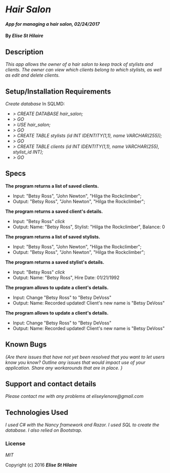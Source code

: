 # _Hair Salon_

#### _App for managing a hair salon, 02/24/2017_

#### By _**Elise St Hilaire**_

## Description

_This app allows the owner of a hair salon to keep track of stylists and clients. The owner can view which clients belong to which stylists, as well as edit and delete clients._

## Setup/Installation Requirements

_Create database_
In SQLMD:
* _> CREATE DATABASE hair_salon;_
* _> GO_
* _> USE hair_salon;_
* _> GO_
* _> CREATE TABLE stylists (id INT IDENTITY(1,1), name VARCHAR(255));_
* _> GO_
* _> CREATE TABLE clients (id INT IDENTITY(1,1), name VARCHAR(255), stylist_id INT);_
* _> GO_


## Specs

**The program returns a list of saved clients.**  
* Input: "Betsy Ross", "John Newton", "Hilga the Rockclimber";
* Output: "Betsy Ross", "John Newton", "Hilga the Rockclimber";

**The program returns a saved client's details.**  
* Input: "Betsy Ross" *click*  
* Output: Name: "Betsy Ross", Stylist: "Hilga the Rockclimber", Balance: 0

**The program returns a list of saved stylists.**  
* Input: "Betsy Ross", "John Newton", "Hilga the Rockclimber";
* Output: "Betsy Ross", "John Newton", "Hilga the Rockclimber";

**The program returns a saved stylist's details.**  
* Input: "Betsy Ross" *click*  
* Output: Name: "Betsy Ross", Hire Date: 01/21/1992

**The program allows to update a client's details.**  
* Input: Change "Betsy Ross" to "Betsy DeVoss"
* Output: Name: Recorded updated! Client's new name is "Betsy DeVoss"

**The program allows to update a client's details.**  
* Input: Change "Betsy Ross" to "Betsy DeVoss"
* Output: Name: Recorded updated! Client's new name is "Betsy DeVoss"


## Known Bugs

_{Are there issues that have not yet been resolved that you want to let users know you know?  Outline any issues that would impact use of your application.  Share any workarounds that are in place. }_

## Support and contact details

_Please contact me with any problems at eliseylenore@gmail.com_

## Technologies Used

_I used C# with the Nancy framework and Razor. I used SQL to create the database. I also relied on Bootstrap._

### License

*MIT*

Copyright (c) 2016 **_Elise St Hilaire_**
